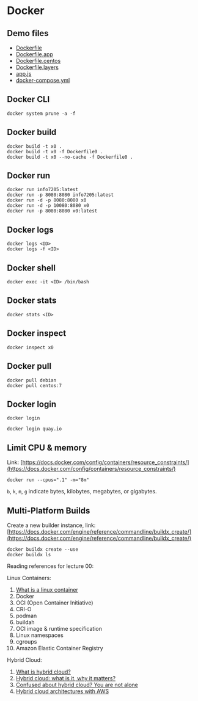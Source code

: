 # Docker

## Demo files

- [Dockerfile](./Dockerfile)
- [Dockerfile.app](./Dockerfile.app)
- [Dockerfile.centos](./Dockerfile.centos)
- [Dockerfile.layers](./Dockerfile.layers)
- [app.js](./app.js)
- [docker-compose.yml](./docker-compose.yml)

## Docker CLI

```shell
docker system prune -a -f
```

## Docker build

```shell
docker build -t x0 .
docker build -t x0 -f Dockerfile0 .
docker build -t x0 --no-cache -f Dockerfile0 .
```

## Docker run

```shell
docker run info7205:latest
docker run -p 8080:8080 info7205:latest
docker run -d -p 8080:8080 x0
docker run -d -p 10080:8080 x0
docker run -p 8080:8080 x0:latest
```

## Docker logs

```shell
docker logs <ID>
docker logs -f <ID>
```

## Docker shell

```shell
docker exec -it <ID> /bin/bash
```

## Docker stats

```shell
docker stats <ID>
```

## Docker inspect

```shell
docker inspect x0
```

## Docker pull

```shell
docker pull debian
docker pull centos:7
```

## Docker login

```shell
docker login
```

```shell
docker login quay.io
```

## Limit CPU & memory

Link: [https://docs.docker.com/config/containers/resource_constraints/](https://docs.docker.com/config/containers/resource_constraints/)

```shell
docker run --cpus=".1" -m="8m"
```

`b`, `k`, `m`, `g` indicate bytes, kilobytes, megabytes, or gigabytes.

## Multi-Platform Builds

Create a new builder instance, link: [https://docs.docker.com/engine/reference/commandline/buildx_create/](https://docs.docker.com/engine/reference/commandline/buildx_create/)

```shell
docker buildx create --use
docker buildx ls
```

Reading references for lecture 00:

Linux Containers:

1. [What is a linux container](https://www.redhat.com/en/topics/containers/whats-a-linux-container)
2. Docker
3. OCI (Open Container Initiative)
4. CRI-O
5. podman
6. buildah
7. OCI image & runtime specification
8. Linux namespaces
9. cgroups
10. Amazon Elastic Container Registry

Hybrid Cloud:

1. [What is hybrid cloud?](https://www.redhat.com/en/topics/cloud-computing/what-is-hybrid-cloud)
2. [Hybrid cloud: what is it, why it matters?](https://www.zdnet.com/article/hybrid-cloud-what-it-is-why-it-matters/)
3. [Confused about hybrid cloud? You are not alone](https://www.backblaze.com/blog/confused-about-the-hybrid-cloud-youre-not-alone/)
4. [Hybrid cloud architectures with AWS](https://aws.amazon.com/enterprise/hybrid/)
